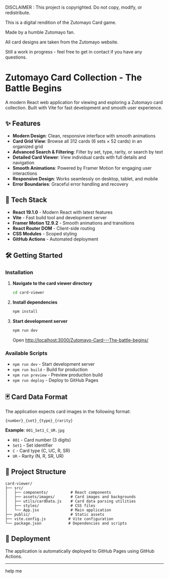 DISCLAIMER : 
This project is copyrighted. Do not copy, modify, or redistribute.

This is a digital rendition of the Zutomayo Card game. 

Made by a humble Zutomayo fan.

All card designs are taken from the Zutomayo website.

Still a work in progress - feel free to get in contact if you have any questions.

# Zutomayo Card Collection - The Battle Begins

A modern React web application for viewing and exploring a Zutomayo card collection. Built with Vite for fast development and smooth user experience.

## ✨ Features

- **Modern Design**: Clean, responsive interface with smooth animations
- **Card Grid View**: Browse all 312 cards (6 sets × 52 cards) in an organized grid
- **Advanced Search & Filtering**: Filter by set, type, rarity, or search by text
- **Detailed Card Viewer**: View individual cards with full details and navigation
- **Smooth Animations**: Powered by Framer Motion for engaging user interactions
- **Responsive Design**: Works seamlessly on desktop, tablet, and mobile
- **Error Boundaries**: Graceful error handling and recovery

## 🚀 Tech Stack

- **React 19.1.0** - Modern React with latest features
- **Vite** - Fast build tool and development server
- **Framer Motion 12.9.2** - Smooth animations and transitions
- **React Router DOM** - Client-side routing
- **CSS Modules** - Scoped styling
- **GitHub Actions** - Automated deployment

## 🛠️ Getting Started

### Installation

1. **Navigate to the card viewer directory**
   ```bash
   cd card-viewer
   ```

2. **Install dependencies**
   ```bash
   npm install
   ```

3. **Start development server**
   ```bash
   npm run dev
   ```
   Open [http://localhost:3000/Zutomayo-Card---The-battle-begins/](http://localhost:3000/Zutomayo-Card---The-battle-begins/)

### Available Scripts

- `npm run dev` - Start development server  
- `npm run build` - Build for production
- `npm run preview` - Preview production build
- `npm run deploy` - Deploy to GitHub Pages

## 🃏 Card Data Format

The application expects card images in the following format:
```
{number}_{set}_{type}_{rarity}
```

**Example**: `001_Set1_C_UR.jpg`
- `001` - Card number (3 digits)
- `Set1` - Set identifier  
- `C` - Card type (C, UC, R, SR)
- `UR` - Rarity (N, R, SR, UR)

## 📁 Project Structure

```
card-viewer/
├── src/
│   ├── components/          # React components
│   ├── assets/images/       # Card images and backgrounds  
│   ├── utils/cardData.js    # Card data parsing utilities
│   ├── styles/              # CSS files
│   └── App.jsx              # Main application
├── public/                  # Static assets
├── vite.config.js          # Vite configuration  
└── package.json            # Dependencies and scripts
```

## 🚀 Deployment

The application is automatically deployed to GitHub Pages using GitHub Actions.

---

help me
